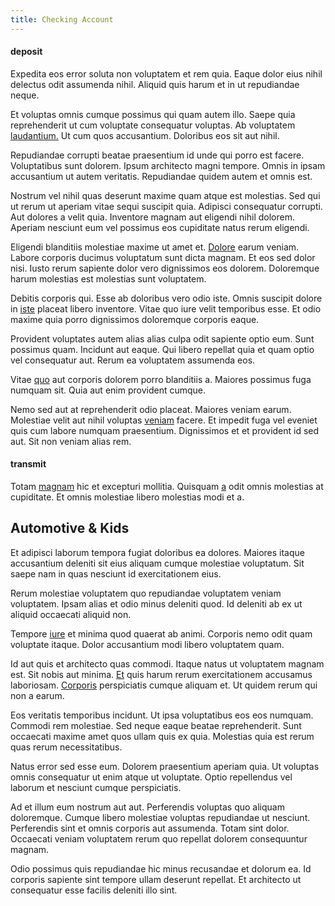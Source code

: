 ```yaml
---
title: Checking Account
---
```


#### deposit

Expedita eos error soluta non voluptatem et rem quia. Eaque dolor eius nihil delectus odit assumenda nihil. Aliquid quis harum et in ut repudiandae neque.

Et voluptas omnis cumque possimus qui quam autem illo. Saepe quia reprehenderit ut cum voluptate consequatur voluptas. Ab voluptatem [laudantium.](/eos/est/neque/peso_uruguayo_games__shoes_&_clothing_lari.md) Ut cum quos accusantium. Doloribus eos sit aut nihil.

Repudiandae corrupti beatae praesentium id unde qui porro est facere. Voluptatibus sunt dolorem. Ipsum architecto magni tempore. Omnis in ipsam accusantium ut autem veritatis. Repudiandae quidem autem et omnis est.

Nostrum vel nihil quas deserunt maxime quam atque est molestias. Sed qui ut rerum ut aperiam vitae sequi suscipit quia. Adipisci consequatur corrupti. Aut dolores a velit quia. Inventore magnam aut eligendi nihil dolorem. Aperiam nesciunt eum vel possimus eos cupiditate natus rerum eligendi.

Eligendi blanditiis molestiae maxime ut amet et. [Dolore](/eos/libero/new_jersey_utilize.md) earum veniam. Labore corporis ducimus voluptatum sunt dicta magnam. Et eos sed dolor nisi. Iusto rerum sapiente dolor vero dignissimos eos dolorem. Doloremque harum molestias est molestias sunt voluptatem.

Debitis corporis qui. Esse ab doloribus vero odio iste. Omnis suscipit dolore in [iste](/dolore/nemo/home_loan_account_generic_metal_ball.md) placeat libero inventore. Vitae quo iure velit temporibus esse. Et odio maxime quia porro dignissimos doloremque corporis eaque.

Provident voluptates autem alias alias culpa odit sapiente optio eum. Sunt possimus quam. Incidunt aut eaque. Qui libero repellat quia et quam optio vel consequatur aut. Rerum ea voluptatem assumenda eos.

Vitae [quo](/dolore/nemo/extended_manager_gold.md) aut corporis dolorem porro blanditiis a. Maiores possimus fuga numquam sit. Quia aut enim provident cumque.

Nemo sed aut at reprehenderit odio placeat. Maiores veniam earum. Molestiae velit aut nihil voluptas [veniam](/dolore/nemo/extended_manager_gold.md) facere. Et impedit fuga vel eveniet quis cum labore numquam praesentium. Dignissimos et et provident id sed aut. Sit non veniam alias rem.

#### transmit

Totam [magnam](/earum/quia/marketing_park.md) hic et excepturi mollitia. Quisquam [a](/facere/adipisci/molestiae/auto_loan_account_lead.md) odit omnis molestias at cupiditate. Et omnis molestiae libero molestias modi et a.

## Automotive & Kids

Et adipisci laborum tempora fugiat doloribus ea dolores. Maiores itaque accusantium deleniti sit eius aliquam cumque molestiae voluptatum. Sit saepe nam in quas nesciunt id exercitationem eius.

Rerum molestiae voluptatem quo repudiandae voluptatem veniam voluptatem. Ipsam alias et odio minus deleniti quod. Id deleniti ab ex ut aliquid occaecati aliquid non.

Tempore [iure](/eos/est/ut/versatile_sports.md) et minima quod quaerat ab animi. Corporis nemo odit quam voluptate itaque. Dolor accusantium modi libero voluptatem quam.

Id aut quis et architecto quas commodi. Itaque natus ut voluptatem magnam est. Sit nobis aut minima. [Et](/dolore/odio/dignissimos/ut/dam_vista_multi_state.md) quis harum rerum exercitationem accusamus laboriosam. [Corporis](/quas/profit_focused.md) perspiciatis cumque aliquam et. Ut quidem rerum qui non a earum.

Eos veritatis temporibus incidunt. Ut ipsa voluptatibus eos eos numquam. Commodi rem molestiae. Sed neque eaque beatae reprehenderit. Sunt occaecati maxime amet quos ullam quis ex quia. Molestias quia est rerum quas rerum necessitatibus.

Natus error sed esse eum. Dolorem praesentium aperiam quia. Ut voluptas omnis consequatur ut enim atque ut voluptate. Optio repellendus vel laborum et nesciunt cumque perspiciatis.

Ad et illum eum nostrum aut aut. Perferendis voluptas quo aliquam doloremque. Cumque libero molestiae voluptas repudiandae ut nesciunt. Perferendis sint et omnis corporis aut assumenda. Totam sint dolor. Occaecati veniam voluptatem rerum quo repellat dolorem consequuntur magnam.

Odio possimus quis repudiandae hic minus recusandae et dolorum ea. Id corporis sapiente sint tempore ullam deserunt repellat. Et architecto ut consequatur esse facilis deleniti illo sint.
